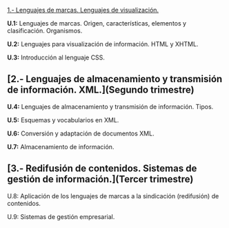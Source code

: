 [1.- Lenguajes de marcas. Lenguajes de visualización.](www.google.es)

**U.1:**  Lenguajes de marcas. Origen, características, elementos y clasificación. Organismos.

**U.2:** Lenguajes para visualización de información. HTML
y XHTML.

**U.3:** Introducción al lenguaje CSS.

## [2.- Lenguajes de almacenamiento y transmisión de información. XML.](Segundo trimestre)

**U.4:** Lenguajes de almacenamiento y transmisión de información. Tipos.

**U.5:** Esquemas y vocabularios en XML.

**U.6:**  Conversión y adaptación de documentos XML.

**U.7:** Almacenamiento de información.


## [3.- Redifusión de contenidos. Sistemas de gestión de información.](Tercer trimestre)

U.8: Aplicación de los lenguajes de marcas a la sindicación (redifusión) de contenidos.

U.9: Sistemas de gestión empresarial.